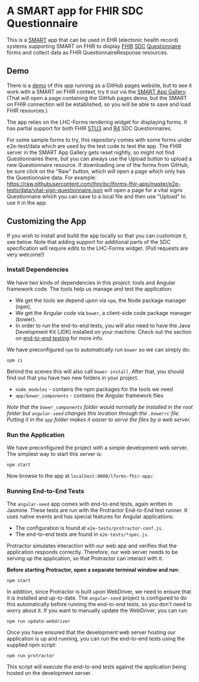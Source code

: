 # A SMART app for FHIR SDC Questionnaire

This is a [SMART](http://docs.smarthealthit.org/) app that can be used in
EHR (electonic health record) systems supporting SMART on FHIR to display
[FHIR](http://hl7.org/fhir/)
[SDC](http://hl7.org/fhir/uv/sdc/2018Sep/index.html)
[Questionnaire](http://hl7.org/fhir/uv/sdc/2018Sep/sdc-questionnaire.html) forms
and collect data as FHIR QuestionnaireResponse resources.

## Demo
There is a [demo](https://apps.smarthealthit.org/app/lforms-questionnaire-app)
of this app running as a GitHub pages website, but to see it work with a SMART
on FHIR context, try it out via the
[SMART App Gallery](https://apps.smarthealthit.org/app/lforms-questionnaire-app).
(That will open a page containing the GitHub pages demo, but the SMART on FHIR
connection will be established, so you will be able to save and load FHIR
resources.)

The app relies on the LHC-Forms rendering widget for displaying forms.  It has
partial support for both FHIR [STU3](http://hl7.org/fhir/us/sdc/) and
[R4](http://hl7.org/fhir/uv/sdc/2018Sep/index.html) SDC Questionnaires.

For some sample forms to try, this repository comes with some forms under
e2e-test/data which are used by the test code to test the app.  The FHIR server
in the SMART App Gallery gets reset nightly, so might not find Questionnaires
there, but you can always use the Upload button to upload a new Questionnaire
resource.  If downloading one of the forms from GitHub, be sure click on the
"Raw" button, which will open a page which only has the Questionnaire data.  For
example:
https://raw.githubusercontent.com/lhncbc/lforms-fhir-app/master/e2e-tests/data/vital-sign-questionnaire.json
will open a page for a vital signs Questionnaire which you can save to a local
file and then use "Upload" to use it in the app.

## Customizing the App

If you wish to install and build the app locally so that you can customize it,
see below.  Note that adding support for additional parts of the SDC specification will
require edits to the LHC-Forms widget.  (Pull requests are very welcome!)

### Install Dependencies

We have two kinds of dependencies in this project: tools and Angular framework code. The tools help
us manage and test the application.

* We get the tools we depend upon via `npm`, the Node package manager (npm).
* We get the Angular code via `bower`, a client-side code package manager (bower).
* In order to run the end-to-end tests, you will also need to have the
  Java Development Kit (JDK) installed on your machine. Check out the section on
  [end-to-end testing](#e2e-testing) for more info.

We have preconfigured `npm` to automatically run `bower` so we can simply do:

```
npm ci
```

Behind the scenes this will also call `bower install`. After that, you should find out that you have
two new folders in your project.

* `node_modules` - contains the npm packages for the tools we need
* `app/bower_components` - contains the Angular framework files

*Note that the `bower_components` folder would normally be installed in the root folder but
`angular-seed` changes this location through the `.bowerrc` file. Putting it in the `app` folder
makes it easier to serve the files by a web server.*

### Run the Application

We have preconfigured the project with a simple development web server. The simplest way to start
this server is:

```
npm start
```

Now browse to the app at `localhost:8000/lforms-fhir-app/`.


<a name="e2e-testing"></a>
### Running End-to-End Tests

The `angular-seed` app comes with end-to-end tests, again written in Jasmine. These tests
are run with the Protractor End-to-End test runner. It uses native events and has
special features for Angular applications.

* The configuration is found at `e2e-tests/protractor-conf.js`.
* The end-to-end tests are found in `e2e-tests/*spec.js`.

Protractor simulates interaction with our web app and verifies that the application responds
correctly. Therefore, our web server needs to be serving up the application, so that Protractor can
interact with it.

**Before starting Protractor, open a separate terminal window and run:**

```
npm start
```

In addition, since Protractor is built upon WebDriver, we need to ensure that it is installed and
up-to-date. The `angular-seed` project is configured to do this automatically before running the
end-to-end tests, so you don't need to worry about it. If you want to manually update the WebDriver,
you can run:

```
npm run update-webdriver
```

Once you have ensured that the development web server hosting our application is up and running, you
can run the end-to-end tests using the supplied npm script:

```
npm run protractor
```

This script will execute the end-to-end tests against the application being hosted on the
development server.
